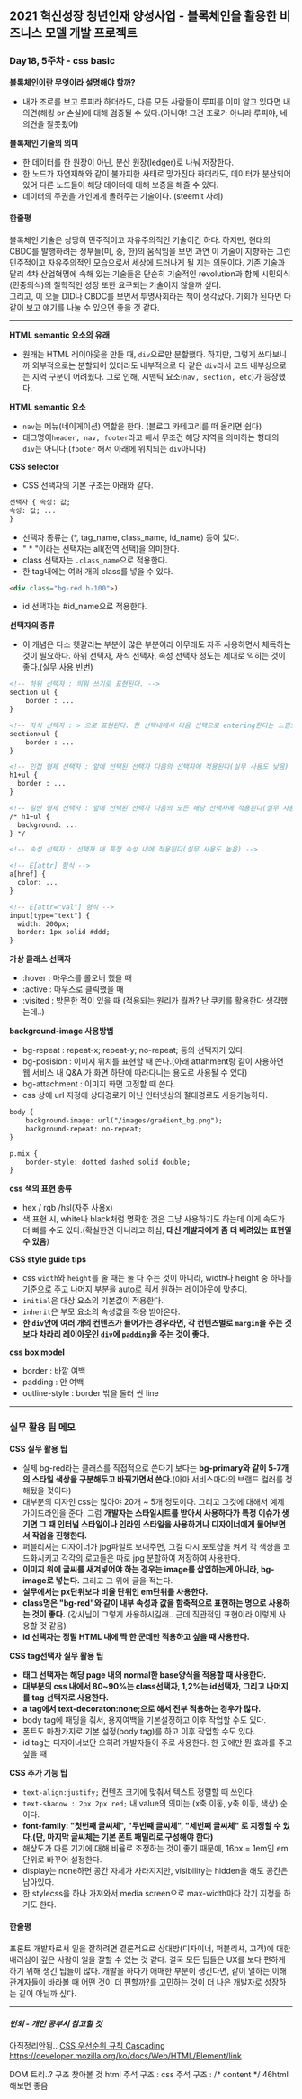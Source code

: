  ## 2021 혁신성장 청년인재 양성사업 - 블록체인을 활용한 비즈니스 모델 개발 프로젝트
 ### Day18, 5주차 - css basic

**블록체인이란 무엇이라 설명해야 할까?**
- 내가 조로를 보고 루피라 하더라도, 다른 모든 사람들이 루피를 이미 알고 있다면 내 의견(해킹 or 손실)에 대해 검증될 수 있다.(아니야! 그건 조로가 아니라 루피야, 네 의견을 잘못됬어)

**블록체인 기술의 의미**
- 한 데이터를 한 원장이 아닌, 분산 원장(ledger)로 나눠 저장한다.
- 한 노드가 자연재해와 같이 불가피한 사태로 망가진다 하더라도, 데이터가 분산되어있어 다른 노드들이 해당 데이터에 대해 보증을 해줄 수 있다.
- 데이터의 주권을 개인에게 돌려주는 기술이다. (steemit 사례)

#### 한줄평
블록체인 기술은 상당히 민주적이고 자유주의적인 기술이긴 하다. 하지만, 현대의 CBDC를 발행하려는 정부들(미, 중, 한)의 움직임을 보면 과연 이 기술이 지향하는 그런 민주적이고 자유주의적인 모습으로서 세상에 드러나게 될 지는 의문이다. 기존 기술과 달리 4차 산업혁명에 속해 있는 기술들은 단순히 기술적인 revolution과 함께 시민의식(민중의식)의 철학적인 성장 또한 요구되는 기술이지 않을까 싶다.<br>
그리고, 이 오늘 DID나 CBDC를 보면서 투명사회라는 책이 생각났다. 기회가 된다면 다같이 보고 얘기를 나눌 수 있으면 좋을 것 같다.
___

**HTML semantic 요소의 유래**
- 원래는 HTML 레이아웃을 만들 때, <code>div</code>으로만 분할했다. 하지만, 그렇게 쓰다보니까 외부적으로는 분할되어 있더라도 내부적으로 다 같은 <code>div</code>라서 코드 내부상으로는 지역 구분이 어려웠다. 그로 인해, 시맨틱 요소(<code>nav, section, etc</code>)가 등장했다.

**HTML semantic 요소**
- <code>nav</code>는 메뉴(네이게이션) 역할을 한다. (블로그 카테고리를 떠 올리면 쉽다)
- 태그명이<code>header, nav, footer</code>라고 해서 무조건 해당 지역을 의미하는 형태의 <code>div</code>는 아니다.(<code>footer</code> 해서 아래에 위치되는 <code>div</code>아니다)

**CSS selector**
- CSS 선택자의 기본 구조는 아래와 같다.
```html
선택자 { 속성: 값; 
속성: 값; ...
}
```
- 선택자 종류는  (*, tag_name, class_name, id_name) 등이 있다.
- " * "이라는 선택자는 all(전역 선택)을 의미한다.
- class 선택자는 <code>.class_name</code>으로 적용한다.
- 한 tag내에는 여러 개의 class를 넣을 수 있다.
```html
<div class="bg-red h-100">)
```
- id 선택자는 #id_name으로 적용한다.

**선택자의 종류**
- 이 개념은 다소 헷갈리는 부분이 많은 부분이라 아무래도 자주 사용하면서 체득하는 것이 필요하다. 하위 선택자, 자식 선택자, 속성 선택자 정도는 제대로 익히는 것이 좋다.(실무 사용 빈번)
```html
<!-- 하위 선택자 : 띄워 쓰기로 표현된다. -->
section ul {
    border : ... 
}

<!-- 자식 선택자 : > 으로 표현된다. 한 선택내에서 다음 선택으로 entering한다는 느낌으로 이해하면 좋다. -->
section>ul {
    border : ...
}

<!-- 인접 형제 선택자 : 앞에 선택된 선택자 다음의 선택자에 적용된다(실무 사용도 낮음) -->
h1+ul {
  border : ...
}

<!-- 일반 형제 선택자 : 앞에 선택된 선택자 다음의 모든 해당 선택자에 적용된다(실무 사용도 낮음) -->
/* h1~ul {
  background: ...
} */

<!-- 속성 선택자 : 선택자 내 특정 속성 내에 적용된다(실무 사용도 높음) -->

<!-- E[attr] 형식 -->
a[href] {
  color: ...
}

<!-- E[attr="val"] 형식 -->
input[type="text"] {
  width: 200px;
  border: 1px solid #ddd;
}
```

**가상 클래스 선택자**
- :hover : 마우스를 롤오버 했을 때
- :active : 마우스로 클릭했을 때
- :visited : 방문한 적이 있을 때 (적용되는 원리가 뭘까? 난 쿠키를 활용한다 생각했는데..)


**background-image 사용방법**
- bg-repeat : repeat-x; repeat-y; no-repeat; 등의 선택지가 있다.
- bg-posision : 이미지 위치를 표현할 때 쓴다.(아래 attahment랑 같이 사용하면 웹 서비스 내 Q&A 가 화면 하단에 따라다니는 용도로 사용될 수 있다)
- bg-attachment : 이미지 화면 고정할 때 쓴다.
- css 상에 url 지정에 상대경로가 아닌 인터넷상의 절대경로도 사용가능하다.
```html
body {
    background-image: url("/images/gradient_bg.png");
    background-repeat: no-repeat;
}

p.mix {
    border-style: dotted dashed solid double;
}
```


**css 색의 표현 종류**
- hex / rgb /hsl(자주 사용x)
- 색 표현 시, white나 black처럼 명확한 것은 그냥 사용하기도 하는데 이게 속도가 더 빠를 수도 있다.(확실한건 아니라고 하심, **대신 개발자에게 좀 더 배려있는 표현일 수 있음**)

**CSS style guide tips**
- css <code>width</code>와 <code>height</code>를 줄 때는 둘 다 주는 것이 아니라, width나 height 중 하나를 기준으로 주고 나머지 부분을 auto로 줘서 원하는 레이아웃에 맞춘다.
- `initial`은 대상 요소의 기본값이 적용한다.
- `inherit`은 부모 요소의 속성값을 적용 받아온다.
- **한 <code>div</code>안에 여러 개의 컨텐츠가 들어가는 경우라면, 각 컨텐츠별로 `margin`을 주는 것보다 차라리 레이아웃인 `div`에 `padding`을 주는 것이 좋다.**


**css box model**
- border : 바깥 여백
- padding : 안 여백
- outline-style : border 밖을 둘러 싼 line


___
### 실무 활용 팁 메모

**CSS 실무 활용 팁**
- 실제 bg-red라는 클래스를 직접적으로 쓴다기 보다는 **bg-primary와 같이 5-7개의 스타일 색상을 구분해두고 바꿔가면서 쓴다.**(아마 서비스마다의 브랜드 컬러를 정해뒀을 것이다)
- 대부분의 디자인 css는 많아야 20개 ~ 5개 정도이다. 그리고 그것에 대해서 예제 가이드라인을 준다. 그럼 **개발자는 스타일시트를 받아서 사용하다가 특정 이슈가 생기면 그 때 인터널 스타일이나 인라인 스타일을 사용하거나 디자이너에게 물어보면서 작업을 진행한다.**
- 퍼블리셔는 디자이너가 jpg파일로 보내주면, 그걸 다시 포토샵을 켜서 각 색상을 코드화시키고 각각의 로고들은 따로 jpg 분할하여 저장하여 사용한다.
- **이미지 위에 글씨를 새겨넣어야 하는 경우는 image를 삽입하는게 아니라, bg-image로 넣는다.** 그리고 그 위에 글을 적는다.
- **실무에서는 px단위보다 비율 단위인 em단위를 사용한다.**
- **class명은 "bg-red"와 같이 내부 속성과 값을 함축적으로 표현하는 명으로 사용하는 것이 좋다.** (강사님이 그렇게 사용하시길래.. 근데 직관적인 표현이라 이렇게 사용할 것 같음)
- **id 선택자는 정말 HTML 내에 딱 한 군데만 적용하고 싶을 때 사용한다.**

**CSS tag선택자 실무 활용 팁**
- **태그 선택자는 해당 page 내의 normal한 base양식을 적용할 때 사용한다.**
- **대부분의 css 내에서 80~90%는 class선택자, 1,2%는 id선택자, 그리고 나머지를 tag 선택자로 사용한다.**
- **a tag에서 text-decoraton:none;으로 해서 전부 적용하는 경우가 많다.**
- body tag에 패딩을 줘서, 용지여백을 기본설정하고 이후 작업할 수도 있다.
- 폰트도 마찬가지로 기본 설정(body tag)를 하고 이후 작업할 수도 있다.
- id tag는 디자이너보단 오히려 개발자들이 주로 사용한다. 한 곳에만 뭔 효과를 주고 싶을 때


**CSS 추가 기능 팁**
- `text-align:justify;` 컨텐츠 크기에 맞춰서 텍스트 정렬할 때 쓰인다.
- `text-shadow : 2px 2px red;` 내 value의 의미는 (x축 이동, y축 이동, 색상) 순이다.
- **font-family: "첫번째 글씨체", "두번째 글씨체", "세번째 글씨체" 로 지정할 수 있다.(단, 마지막 글씨체는 기본 폰트 패밀리로 구성해야 한다)**
-  해상도가 다른 기기에 대해 비율로 조정하는 것이 좋기 때문에, 16px = 1em인 em 단위로 바꾸어 설정한다.
- display는 none하면 공간 자체가 사라지지만, visibility는 hidden을 해도 공간은 남아있다.
- 한 stylecss을 하나 가져와서 media screen으로 max-width마다 각기 지정을 하기도 한다.

#### 한줄평
프론트 개발자로서 일을 잘하려면 결론적으로 상대방(디자이너, 퍼블리셔, 고객)에 대한 배려심이 깊은 사람이 일을 잘할 수 있는 것 같다. 결국 모든 팁들은 UX를 보다 편하게 하기 위해 생긴 팁들이 많다. 개발을 하다가 애매한 부분이 생긴다면, 같이 일하는 이해관계자들이 바라볼 때 어떤 것이 더 편할까?를 고민하는 것이 더 나은 개발자로 성장하는 길이 아닐까 싶다.
___
#### *번외 - 개인 공부시 참고할 것*
아직정리안됨..
<a href="https://thrillfighter.tistory.com/487" target="_blank">CSS 우선순위 규칙 Cascading</a>
https://developer.mozilla.org/ko/docs/Web/HTML/Element/link

DOM 트리..? 구조 찾아볼 것
html 주석 구조 : <!-- content -->
css 주석 구조 : /* content */
46html 해보면 좋음
